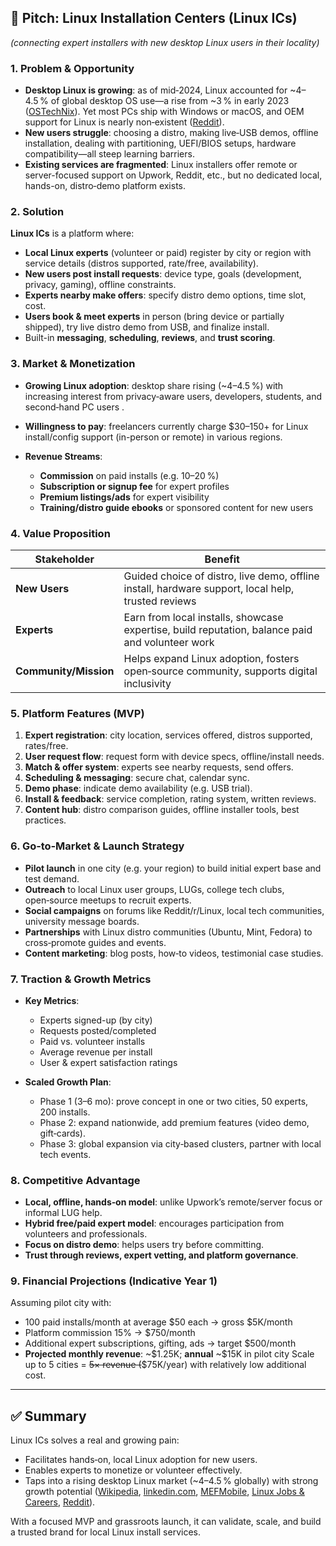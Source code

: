 ## 🚀 Pitch: **Linux Installation Centers (Linux ICs)**

*(connecting expert installers with new desktop Linux users in their locality)*

### 1. **Problem & Opportunity**

* **Desktop Linux is growing**: as of mid‑2024, Linux accounted for \~4–4.5 % of global desktop OS use—a rise from \~3 % in early 2023 ([OSTechNix][1]). Yet most PCs ship with Windows or macOS, and OEM support for Linux is nearly non‑existent ([Reddit][2]).
* **New users struggle**: choosing a distro, making live‑USB demos, offline installation, dealing with partitioning, UEFI/BIOS setups, hardware compatibility—all steep learning barriers.
* **Existing services are fragmented**: Linux installers offer remote or server-focused support on Upwork, Reddit, etc., but no dedicated local, hands-on, distro‑demo platform exists.

### 2. **Solution**

**Linux ICs** is a platform where:

* **Local Linux experts** (volunteer or paid) register by city or region with service details (distros supported, rate/free, availability).
* **New users post install requests**: device type, goals (development, privacy, gaming), offline constraints.
* **Experts nearby make offers**: specify distro demo options, time slot, cost.
* **Users book & meet experts** in person (bring device or partially shipped), try live distro demo from USB, and finalize install.
* Built-in **messaging**, **scheduling**, **reviews**, and **trust scoring**.

### 3. **Market & Monetization**

* **Growing Linux adoption**: desktop share rising (\~4–4.5 %) with increasing interest from privacy‑aware users, developers, students, and second‑hand PC users .
* **Willingness to pay**: freelancers currently charge \$30–150+ for Linux install/config support (in-person or remote) in various regions.
* **Revenue Streams**:

  * **Commission** on paid installs (e.g. 10–20 %)
  * **Subscription or signup fee** for expert profiles
  * **Premium listings/ads** for expert visibility
  * **Training/distro guide ebooks** or sponsored content for new users

### 4. **Value Proposition**

| Stakeholder           | Benefit                                                                                            |
| --------------------- | -------------------------------------------------------------------------------------------------- |
| **New Users**         | Guided choice of distro, live demo, offline install, hardware support, local help, trusted reviews |
| **Experts**           | Earn from local installs, showcase expertise, build reputation, balance paid and volunteer work    |
| **Community/Mission** | Helps expand Linux adoption, fosters open‑source community, supports digital inclusivity           |

### 5. **Platform Features (MVP)**

1. **Expert registration**: city location, services offered, distros supported, rates/free.
2. **User request flow**: request form with device specs, offline/install needs.
3. **Match & offer system**: experts see nearby requests, send offers.
4. **Scheduling & messaging**: secure chat, calendar sync.
5. **Demo phase**: indicate demo availability (e.g. USB trial).
6. **Install & feedback**: service completion, rating system, written reviews.
7. **Content hub**: distro comparison guides, offline installer tools, best practices.

### 6. **Go‑to‑Market & Launch Strategy**

* **Pilot launch** in one city (e.g. your region) to build initial expert base and test demand.
* **Outreach** to local Linux user groups, LUGs, college tech clubs, open‑source meetups to recruit experts.
* **Social campaigns** on forums like Reddit/r/Linux, local tech communities, university message boards.
* **Partnerships** with Linux distro communities (Ubuntu, Mint, Fedora) to cross‑promote guides and events.
* **Content marketing**: blog posts, how‑to videos, testimonial case studies.

### 7. **Traction & Growth Metrics**

* **Key Metrics**:

  * Experts signed-up (by city)
  * Requests posted/completed
  * Paid vs. volunteer installs
  * Average revenue per install
  * User & expert satisfaction ratings
* **Scaled Growth Plan**:

  * Phase 1 (3–6 mo): prove concept in one or two cities, 50 experts, 200 installs.
  * Phase 2: expand nationwide, add premium features (video demo, gift‑cards).
  * Phase 3: global expansion via city‐based clusters, partner with local tech events.

### 8. **Competitive Advantage**

* **Local, offline, hands‑on model**: unlike Upwork’s remote/server focus or informal LUG help.
* **Hybrid free/paid expert model**: encourages participation from volunteers and professionals.
* **Focus on distro demo**: helps users try before committing.
* **Trust through reviews, expert vetting, and platform governance**.

### 9. **Financial Projections (Indicative Year 1)**

Assuming pilot city with:

* 100 paid installs/month at average \$50 each → gross \$5K/month
* Platform commission 15% → \$750/month
* Additional expert subscriptions, gifting, ads → target \$500/month
* **Projected monthly revenue**: \~\$1.25K; **annual** \~\$15K in pilot city
  Scale up to 5 cities = ~~5× revenue (~~\$75K/year) with relatively low additional cost.

---

## ✅ Summary

Linux ICs solves a real and growing pain:

* Facilitates hands‑on, local Linux adoption for new users.
* Enables experts to monetize or volunteer effectively.
* Taps into a rising desktop Linux market (\~4–4.5 % globally) with strong growth potential ([Wikipedia][3], [linkedin.com][4], [MEFMobile][5], [Linux Jobs & Careers][6], [Reddit][7]).

With a focused MVP and grassroots launch, it can validate, scale, and build a trusted brand for local Linux install services.

[1]: https://ostechnix.com/linux-market-share-july-2024-report/?utm_source=chatgpt.com "Linux Market Share Reaches New Peak: July 2024 Report - OSTechNix"
[2]: https://www.reddit.com/r/linuxquestions/comments/1ai697w?utm_source=chatgpt.com "[Research] What are the main obstacles to Linux adoption for casual users?"
[3]: https://en.wikipedia.org/wiki/Kickstart_%28Linux%29?utm_source=chatgpt.com "Kickstart (Linux)"
[4]: https://www.linkedin.com/pulse/rise-linux-operating-system-market-2025-mayank-singhania-p00oc?utm_source=chatgpt.com "The Rise of the Linux Operating System Market in 2025"
[5]: https://mefmobile.org/desktop-linux-market-share-january-2025/?utm_source=chatgpt.com "Desktop Linux Market Share: January 2025 - MEFMobile"
[6]: https://www.linuxcareers.com/resources/blog/2024/08/linux-sees-notable-growth-in-desktop-market-share-as-of-july-2024/article.aspx?utm_source=chatgpt.com "Linux Sees Notable Growth in Desktop Market Share as of July 2024 - Linux Careers"
[7]: https://www.reddit.com/r/linux/comments/1b4xntq?utm_source=chatgpt.com "Linux is at 4.03% Global Marketshare"
